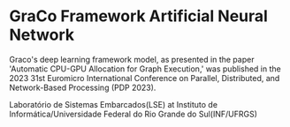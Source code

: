 # GraCo Framework Artificial Neural Network
Graco's deep learning framework model, as presented in the paper 'Automatic CPU-GPU Allocation for Graph Execution,' was published in the 2023 31st Euromicro International Conference on Parallel, Distributed, and Network-Based Processing (PDP 2023).

Laboratório de Sistemas Embarcados(LSE) at Instituto de Informática/Universidade Federal do Rio Grande do Sul(INF/UFRGS)
